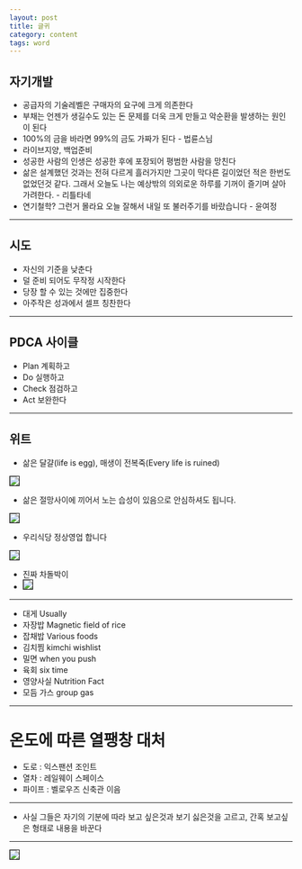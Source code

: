 ```yaml
---
layout: post
title: 글귀
category: content
tags: word
---
```


## 자기개발
* 공급자의 기술레벨은 구매자의 요구에 크게 의존한다
* 부채는 언젠가 생길수도 있는 돈 문제를 더욱 크게 만들고 악순환을 발생하는 원인이 된다
* 100%의 금을 바라면 99%의 금도 가짜가 된다 - 법륜스님
* 라이브지양, 백업준비
* 성공한 사람의 인생은 성공한 후에 포장되어 평범한 사람을 망친다
* 삶은 설계했던 것과는 전혀 다르게 흘러가지만 그곳이 막다른 길이었던 적은 한번도 없었던것 같다. 그래서 오늘도 나는 예상밖의 의외로운 하루를 기꺼이 즐기며 살아가려한다. - 리틀타네
* 연기철학? 그런거 몰라요 오늘 잘해서 내일 또 불러주기를 바랐습니다 - 윤여정

---

## 시도
* 자신의 기준을 낮춘다
* 덜 준비 되어도 무작정 시작한다
* 당장 할 수 있는 것에만 집중한다
* 아주작은 성과에서 셀프 칭찬한다

---

## PDCA 사이클
* Plan 계획하고
* Do 실행하고
* Check 점검하고
* Act 보완한다

---

## 위트
* 삶은 달걀(life is egg), 매생이 전복죽(Every life is ruined)
<img style='border:solid 1px black;' src="https://image.onethelab.com/resized/1711587983.jpg" />

* 삶은 절망사이에 끼어서 노는 습성이 있음으로 안심하셔도 됩니다.
<img style='border:solid 1px black;' src="https://image.onethelab.com/resized/1711587966.jpg" />

* 우리식당 정상영업 합니다
<img style='border:solid 1px black;' src="https://image.onethelab.com/resized/1711587951.jpg" />

* 진짜 차돌박이
* <img style='border:solid 1px black;' src="https://image.onethelab.com/resized/1711587850.jpg" />

---

* 대게 Usually
* 자장밥 Magnetic field of rice
* 잡채밥 Various foods
* 김치찜 kimchi wishlist
* 밀면 when you push
* 육회 six time
* 영양사실 Nutrition Fact
* 모듬 가스 group gas

---

# 온도에 따른 열팽창 대처
* 도로 : 익스팬션 조인트
* 열차 : 레일웨이 스페이스
* 파이프 : 벨로우즈 신축관 이음

---

* 사실 그들은 자기의 기분에 따라 보고 싶은것과 보기 싫은것을 고르고, 간혹 보고싶은 형태로 내용을 바꾼다

---

<img style='border:solid 1px black;' src="https://image.onethelab.com/resized/1725895413.jpg" />